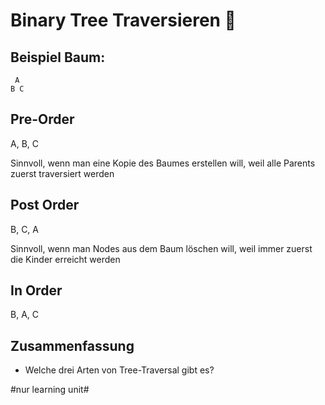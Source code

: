 # Binary Tree Traversieren 🌳

## Beispiel Baum:
	 A
	B C

## Pre-Order

A, B, C

Sinnvoll, wenn man eine Kopie des Baumes erstellen will, weil alle Parents zuerst traversiert werden

## Post Order

B, C, A

Sinnvoll, wenn man Nodes aus dem Baum löschen will, weil immer zuerst die Kinder erreicht werden

## In Order

B, A, C

## Zusammenfassung
- Welche drei Arten von Tree-Traversal gibt es?


#nur learning unit#